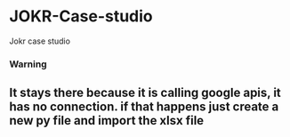 # JOKR-Case-studio
Jokr case studio 

### Warning 

## It stays there because it is calling google apis, it has no connection. if that happens just create a new py file and import the xlsx file
